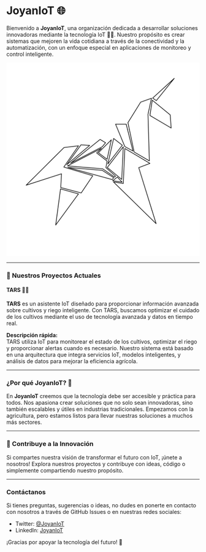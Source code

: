 # JoyanIoT 🌐

Bienvenido a **JoyanIoT**, una organización dedicada a desarrollar soluciones innovadoras mediante la tecnología IoT 🌱💡. Nuestro propósito es crear sistemas que mejoren la vida cotidiana a través de la conectividad y la automatización, con un enfoque especial en aplicaciones de monitoreo y control inteligente.

![Logo de JoyanIoT](blade-runner-unicorn-line-transparent.svg)  <!-- Aquí puedes agregar la ruta de tu logo -->

---

### 🚀 Nuestros Proyectos Actuales

#### **TARS** 🤖🌾  
**TARS** es un asistente IoT diseñado para proporcionar información avanzada sobre cultivos y riego inteligente. Con TARS, buscamos optimizar el cuidado de los cultivos mediante el uso de tecnología avanzada y datos en tiempo real.

**Descripción rápida:**  
TARS utiliza IoT para monitorear el estado de los cultivos, optimizar el riego y proporcionar alertas cuando es necesario. Nuestro sistema está basado en una arquitectura que integra servicios IoT, modelos inteligentes, y análisis de datos para mejorar la eficiencia agrícola.


<!-- Aquí también puedes poner una imagen representativa de TARS -->

---

### ¿Por qué JoyanIoT? 🤝
En **JoyanIoT** creemos que la tecnología debe ser accesible y práctica para todos. Nos apasiona crear soluciones que no solo sean innovadoras, sino también escalables y útiles en industrias tradicionales. Empezamos con la agricultura, pero estamos listos para llevar nuestras soluciones a muchos más sectores.

---

### 🌱 Contribuye a la Innovación
Si compartes nuestra visión de transformar el futuro con IoT, ¡únete a nosotros! Explora nuestros proyectos y contribuye con ideas, código o simplemente compartiendo nuestro propósito.

<!-- 🔗 [Visita nuestro repositorio de TARS](https://github.com/JoyanIoT/TARS) -->

---

### Contáctanos
Si tienes preguntas, sugerencias o ideas, no dudes en ponerte en contacto con nosotros a través de GitHub Issues o en nuestras redes sociales:

- Twitter: [@JoyanIoT](https://twitter.com/JoyanIoT)
- LinkedIn: [JoyanIoT](https://linkedin.com/company/joyaniot)

¡Gracias por apoyar la tecnología del futuro! 🙌
